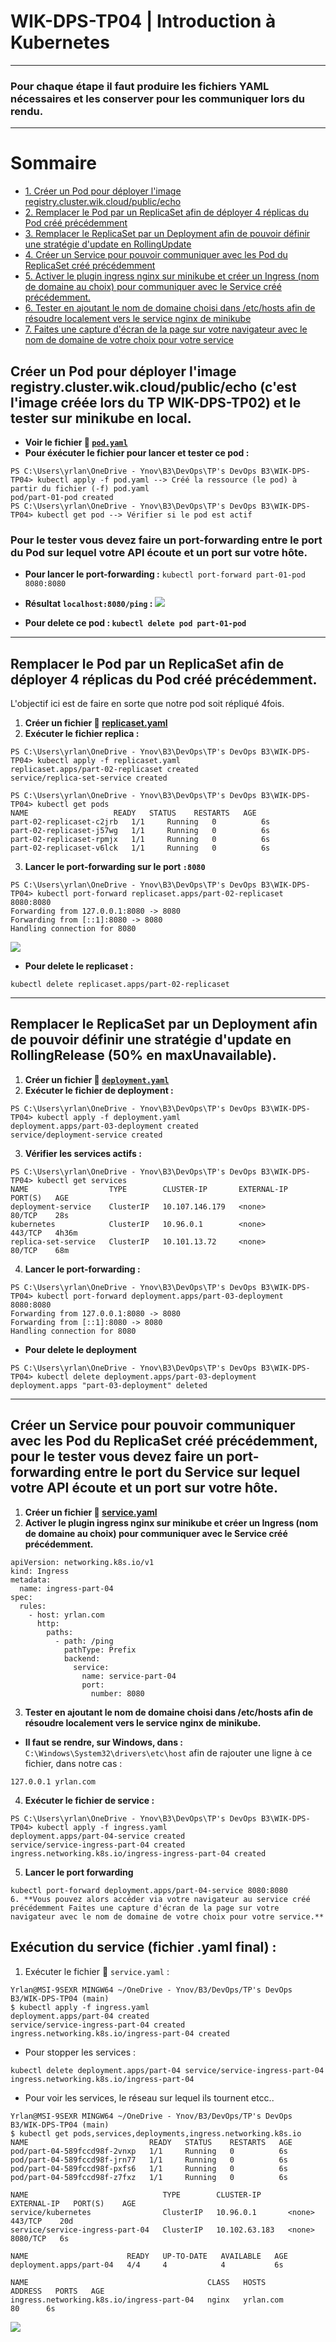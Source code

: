 # WIK-DPS-TP04 | Introduction à Kubernetes
----------------------------------------------
### **Pour chaque étape il faut produire les fichiers YAML nécessaires et les conserver pour les communiquer lors du rendu.**
--------------------------------------------

# Sommaire

- [1. Créer un Pod pour déployer l'image registry.cluster.wik.cloud/public/echo](#1-créer-un-pod-pour-déployer-limage-registryclusterwikcloudpublicecho-cest-limage-créée-lors-du-tp-wik-dps-tp02-et-le-tester-sur-minikube-en-local)
- [2. Remplacer le Pod par un ReplicaSet afin de déployer 4 réplicas du Pod créé précédemment](#2-remplacer-le-pod-par-un-replicaset-afin-de-déployer-4-réplicas-du-pod-créé-précédemment)
- [3. Remplacer le ReplicaSet par un Deployment afin de pouvoir définir une stratégie d'update en RollingUpdate](#3-remplacer-le-replicaset-par-un-deployment-afin-de-pouvoir-définir-une-stratégie-dupdate-en-rollingupdate-50-en-maxunavailable)
- [4. Créer un Service pour pouvoir communiquer avec les Pod du ReplicaSet créé précédemment](#4-créer-un-service-pour-pouvoir-communiquer-avec-les-pod-du-replicaset-créé-précédemment)
- [5. Activer le plugin ingress nginx sur minikube et créer un Ingress (nom de domaine au choix) pour communiquer avec le Service créé précédemment.](#5-activer-le-plugin-ingress-nginx-sur-minikube-et-créer-un-ingress-nom-de-domaine-au-choix-pour-communiquer-avec-le-service-créé-précédemment)
- [6. Tester en ajoutant le nom de domaine choisi dans /etc/hosts afin de résoudre localement vers le service nginx de minikube](#6-tester-en-ajoutant-le-nom-de-domaine-choisi-dans-etchosts-afin-de-résoudre-localement-vers-le-service-nginx-de-minikube)
- [7. Faites une capture d'écran de la page sur votre navigateur avec le nom de domaine de votre choix pour votre service](#7-faites-une-capture-décran-de-la-page-sur-votre-navigateur-avec-le-nom-de-domaine-de-votre-choix-pour-votre-service)

## **Créer un Pod pour déployer l'image registry.cluster.wik.cloud/public/echo (c'est l'image créée lors du TP WIK-DPS-TP02) et le tester sur minikube en local.**
- **Voir le fichier :file_folder: [`pod.yaml`](pod.yaml)**
- **Pour éxécuter le fichier pour lancer et tester ce pod :**
 ```
 PS C:\Users\yrlan\OneDrive - Ynov\B3\DevOps\TP's DevOps B3\WIK-DPS-TP04> kubectl apply -f pod.yaml --> Créé la ressource (le pod) à partir du fichier (-f) pod.yaml
 pod/part-01-pod created
 PS C:\Users\yrlan\OneDrive - Ynov\B3\DevOps\TP's DevOps B3\WIK-DPS-TP04> kubectl get pod --> Vérifier si le pod est actif
 ```
 
### **Pour le tester vous devez faire un port-forwarding entre le port du Pod sur lequel votre API écoute et un port sur votre hôte.**

- **Pour lancer le port-forwarding :** `kubectl port-forward part-01-pod 8080:8080`
- **Résultat `localhost:8080/ping` :**
![](https://i.imgur.com/VVMkwbr.png)

- **Pour delete ce pod : `kubectl delete pod part-01-pod`**
----------------------------------------------------
## **Remplacer le Pod par un ReplicaSet afin de déployer 4 réplicas du Pod créé précédemment.**

L'objectif ici est de faire en sorte que notre pod soit répliqué 4fois.

1. **Créer un fichier :file_folder: [replicaset.yaml](replicaset.yaml)**
2. **Exécuter le fichier replica :**
```
PS C:\Users\yrlan\OneDrive - Ynov\B3\DevOps\TP's DevOps B3\WIK-DPS-TP04> kubectl apply -f replicaset.yaml
replicaset.apps/part-02-replicaset created
service/replica-set-service created
```
```
PS C:\Users\yrlan\OneDrive - Ynov\B3\DevOps\TP's DevOps B3\WIK-DPS-TP04> kubectl get pods
NAME                   READY   STATUS    RESTARTS   AGE
part-02-replicaset-c2jrb   1/1     Running   0          6s
part-02-replicaset-j57wg   1/1     Running   0          6s
part-02-replicaset-rpmjx   1/1     Running   0          6s
part-02-replicaset-v6lck   1/1     Running   0          6s
```
3. **Lancer le port-forwarding sur le port `:8080`**
```
PS C:\Users\yrlan\OneDrive - Ynov\B3\DevOps\TP's DevOps B3\WIK-DPS-TP04> kubectl port-forward replicaset.apps/part-02-replicaset 8080:8080
Forwarding from 127.0.0.1:8080 -> 8080
Forwarding from [::1]:8080 -> 8080
Handling connection for 8080
```


![](https://i.imgur.com/yPl1BPy.png)

- **Pour delete le replicaset :**
```
kubectl delete replicaset.apps/part-02-replicaset
```
----------------------------------------------------
## **Remplacer le ReplicaSet par un Deployment afin de pouvoir définir une stratégie d'update en RollingRelease (50% en maxUnavailable).**
1. **Créer un fichier :file_folder: [`deployment.yaml`](deployment.yaml)**
2. **Exécuter le fichier de deployment :**
```
PS C:\Users\yrlan\OneDrive - Ynov\B3\DevOps\TP's DevOps B3\WIK-DPS-TP04> kubectl apply -f deployment.yaml
deployment.apps/part-03-deployment created
service/deployment-service created
```
3. **Vérifier les services actifs :**
```
PS C:\Users\yrlan\OneDrive - Ynov\B3\DevOps\TP's DevOps B3\WIK-DPS-TP04> kubectl get services
NAME                  TYPE        CLUSTER-IP       EXTERNAL-IP   PORT(S)   AGE
deployment-service    ClusterIP   10.107.146.179   <none>        80/TCP    28s
kubernetes            ClusterIP   10.96.0.1        <none>        443/TCP   4h36m
replica-set-service   ClusterIP   10.101.13.72     <none>        80/TCP    68m
```
4. **Lancer le port-forwarding :**
```
PS C:\Users\yrlan\OneDrive - Ynov\B3\DevOps\TP's DevOps B3\WIK-DPS-TP04> kubectl port-forward deployment.apps/part-03-deployment 8080:8080
Forwarding from 127.0.0.1:8080 -> 8080
Forwarding from [::1]:8080 -> 8080
Handling connection for 8080
```

- **Pour delete le deployment**
```
PS C:\Users\yrlan\OneDrive - Ynov\B3\DevOps\TP's DevOps B3\WIK-DPS-TP04> kubectl delete deployment.apps/part-03-deployment
deployment.apps "part-03-deployment" deleted
```

----------------------------------------------------
## **Créer un Service pour pouvoir communiquer avec les Pod du ReplicaSet créé précédemment, pour le tester vous devez faire un port-forwarding entre le port du Service sur lequel votre API écoute et un port sur votre hôte.**
1. **Créer un fichier :file_folder: [service.yaml](service.yaml)**
2. **Activer le plugin ingress nginx sur minikube et créer un Ingress (nom de domaine au choix) pour communiquer avec le Service créé précédemment.**

```
apiVersion: networking.k8s.io/v1
kind: Ingress
metadata:
  name: ingress-part-04
spec:
  rules:
    - host: yrlan.com
      http:
        paths:
          - path: /ping
            pathType: Prefix
            backend:
              service:
                name: service-part-04
                port:
                  number: 8080
```

3. **Tester en ajoutant le nom de domaine choisi dans /etc/hosts afin de résoudre localement vers le service nginx de minikube.**

- **Il faut se rendre, sur Windows, dans :**
`C:\Windows\System32\drivers\etc\host`
afin de rajouter une ligne à ce fichier, dans notre cas :
```
127.0.0.1 yrlan.com
```

4. **Exécuter le fichier de service :**
```
PS C:\Users\yrlan\OneDrive - Ynov\B3\DevOps\TP's DevOps B3\WIK-DPS-TP04> kubectl apply -f ingress.yaml
deployment.apps/part-04-service created
service/service-ingress-part-04 created
ingress.networking.k8s.io/ingress-ingress-part-04 created
```

5. **Lancer le port forwarding**
```
kubectl port-forward deployment.apps/part-04-service 8080:8080
6. **Vous pouvez alors accéder via votre navigateur au service créé précédemment Faites une capture d'écran de la page sur votre navigateur avec le nom de domaine de votre choix pour votre service.**
```

## Exécution du service (fichier .yaml final) : 

1. Exécuter le fichier :file_folder: `service.yaml` :
```
Yrlan@MSI-9SEXR MINGW64 ~/OneDrive - Ynov/B3/DevOps/TP's DevOps B3/WIK-DPS-TP04 (main)
$ kubectl apply -f ingress.yaml
deployment.apps/part-04 created
service/service-ingress-part-04 created
ingress.networking.k8s.io/ingress-part-04 created
```

- Pour stopper les services :
```
kubectl delete deployment.apps/part-04 service/service-ingress-part-04 ingress.networking.k8s.io/ingress-part-04
```

- Pour voir les services, le réseau sur lequel ils tournent etcc..
```
Yrlan@MSI-9SEXR MINGW64 ~/OneDrive - Ynov/B3/DevOps/TP's DevOps B3/WIK-DPS-TP04 (main)
$ kubectl get pods,services,deployments,ingress.networking.k8s.io
NAME                           READY   STATUS    RESTARTS   AGE
pod/part-04-589fccd98f-2vnxp   1/1     Running   0          6s
pod/part-04-589fccd98f-jrn77   1/1     Running   0          6s
pod/part-04-589fccd98f-pxfs6   1/1     Running   0          6s
pod/part-04-589fccd98f-z7fxz   1/1     Running   0          6s

NAME                              TYPE        CLUSTER-IP      EXTERNAL-IP   PORT(S)    AGE
service/kubernetes                ClusterIP   10.96.0.1       <none>        443/TCP    20d
service/service-ingress-part-04   ClusterIP   10.102.63.183   <none>        8080/TCP   6s

NAME                      READY   UP-TO-DATE   AVAILABLE   AGE
deployment.apps/part-04   4/4     4            4           6s

NAME                                        CLASS   HOSTS       ADDRESS   PORTS   AGE
ingress.networking.k8s.io/ingress-part-04   nginx   yrlan.com             80      6s
```
![](https://i.imgur.com/wtRu8A9.png)
